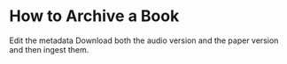 # How to Archive a Book

Edit the metadata
Download both the audio version and the paper version and then ingest them.